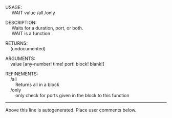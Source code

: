 USAGE:  
&nbsp;&nbsp;&nbsp;&nbsp;&nbsp;WAIT&nbsp;value&nbsp;/all&nbsp;/only  
  
DESCRIPTION:  
&nbsp;&nbsp;&nbsp;&nbsp;&nbsp;Waits&nbsp;for&nbsp;a&nbsp;duration,&nbsp;port,&nbsp;or&nbsp;both.  
&nbsp;&nbsp;&nbsp;&nbsp;&nbsp;WAIT&nbsp;is&nbsp;a&nbsp;function&nbsp;.  
  
RETURNS:  
&nbsp;&nbsp;&nbsp;&nbsp;(undocumented)  
  
ARGUMENTS:  
&nbsp;&nbsp;&nbsp;&nbsp;value&nbsp;[any-number!&nbsp;time!&nbsp;port!&nbsp;block!&nbsp;blank!]  
  
REFINEMENTS:  
&nbsp;&nbsp;&nbsp;&nbsp;/all  
&nbsp;&nbsp;&nbsp;&nbsp;&nbsp;&nbsp;&nbsp;&nbsp;Returns&nbsp;all&nbsp;in&nbsp;a&nbsp;block  
&nbsp;&nbsp;&nbsp;&nbsp;/only  
&nbsp;&nbsp;&nbsp;&nbsp;&nbsp;&nbsp;&nbsp;&nbsp;only&nbsp;check&nbsp;for&nbsp;ports&nbsp;given&nbsp;in&nbsp;the&nbsp;block&nbsp;to&nbsp;this&nbsp;function  
___
Above this line is autogenerated. Place user comments below.